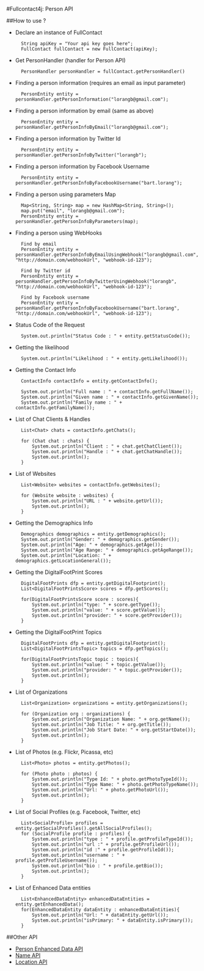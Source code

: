 #Fullcontact4j: Person API

##How to use ?

* Declare an instance of FullContact

        String apiKey = "Your api key goes here";
        FullContact fullContact = new FullContact(apiKey);

* Get PersonHandler (handler for Person API)

        PersonHandler personHandler = fullContact.getPersonHandler()

* Finding a person information (requires an email as input parameter)

        PersonEntity entity = personHandler.getPersonInformation("lorangb@gmail.com");

* Finding a person information by email (same as above)

        PersonEntity entity = personHandler.getPersonInfoByEmail("lorangb@gmail.com");

* Finding a person information by Twitter Id

        PersonEntity entity = personHandler.getPersonInfoByTwitter("lorangb");

* Finding a person information by Facebook Username

        PersonEntity entity = personHandler.getPersonInfoByFacebookUsername("bart.lorang");

* Finding a person using parameters Map

        Map<String, String> map = new HashMap<String, String>();
        map.put("email", "lorangb@gmail.com");
        PersonEntity entity = personHandler.getPersonInfoByParameters(map);

* Finding a person using WebHooks

        Find by email
        PersonEntity entity = personHandler.getPersonInfoByEmailUsingWebhook("lorangb@gmail.com", "http://domain.com/webhookUrl", "webhook-id-123");

        Find by Twitter id
        PersonEntity entity = personHandler.getPersonInfoByTwitterUsingWebhook("lorangb", "http://domain.com/webhookUrl", "webhook-id-123");

        Find by Facebook username
        PersonEntity entity = personHandler.getPersonInfoByFacebookUsername("bart.lorang", "http://domain.com/webhookUrl", "webhook-id-123");

* Status Code of the Request

		System.out.println("Status Code : " + entity.getStatusCode());		

* Getting the likelihood

		System.out.println("Likelihood : " + entity.getLikelihood());

* Getting the Contact Info

		ContactInfo contactInfo = entity.getContactInfo();

		System.out.println("Full name : " + contactInfo.getFullName());
		System.out.println("Given name : " + contactInfo.getGivenName());
		System.out.println("Family name : " + contactInfo.getFamilyName());
		
* List of Chat Clients & Handles

        List<Chat> chats = contactInfo.getChats();

        for (Chat chat : chats) {
            System.out.println("Client : " + chat.getChatClient());
            System.out.println("Handle : " + chat.getChatHandle());
            System.out.println();
        }

* List of Websites

        List<Website> websites = contactInfo.getWebsites();

		for (Website website : websites) {
			System.out.println("URL : " + website.getUrl());
			System.out.println();
		}

* Getting the Demographics Info

        Demographics demographics = entity.getDemographics();
        System.out.println("Gender: " + demographics.getGender());
        System.out.println("Age: " + demographics.getAge());
        System.out.println("Age Range: " + demographics.getAgeRange());
        System.out.println("Location: " + demographics.getLocationGeneral());

* Getting the DigitalFootPrint Scores

        DigitalFootPrints dfp = entity.getDigitalFootprint();
        List<DigitalFootPrintsScore> scores = dfp.getScores();

        for(DigitalFootPrintsScore score : scores){
            System.out.println("type: " + score.getType());
            System.out.println("value: " + score.getValue());
            System.out.println("provider: " + score.getProvider());
        }

* Getting the DigitalFootPrint Topics

        DigitalFootPrints dfp = entity.getDigitalFootprint();
        List<DigitalFootPrintsTopic> topics = dfp.getTopics();

        for(DigitalFootPrintsTopic topic : topics){
            System.out.println("value: " + topic.getValue());
            System.out.println("provider: " + topic.getProvider());
			System.out.println();
        }

* List of Organizations

		List<Organization> organizations = entity.getOrganizations();

        for (Organization org : organizations) {
            System.out.println("Organization Name: " + org.getName());
            System.out.println("Job Title: " + org.getTitle());
            System.out.println("Job Start Date: " + org.getStartDate());
			System.out.println();
		}

* List of Photos (e.g. Flickr, Picassa, etc)

        List<Photo> photos = entity.getPhotos();

        for (Photo photo : photos) {
            System.out.println("Type Id: " + photo.getPhotoTypeId());
            System.out.println("Type Name: " + photo.getPhotoTypeName());
            System.out.println("Url: " + photo.getPhotoUrl());
            System.out.println();
        }

* List of Social Profiles (e.g. Facebook, Twitter, etc)

        List<SocialProfile> profiles = entity.getSocialProfiles().getAllSocialProfiles();
        for (SocialProfile profile : profiles) {
            System.out.println("type : " + profile.getProfileTypeId());
            System.out.println("url :" + profile.getProfileUrl());
            System.out.println("id :" + profile.getProfileId());
            System.out.println("username : " + profile.getProfileUsername());
            System.out.println("bio : " + profile.getBio());
            System.out.println();
        }

* List of Enhanced Data entities

        List<EnhancedDataEntity> enhancedDataEntities = entity.getEnhancedData();
        for(EnhancedDataEntity dataEntity : enhancedDataEntities){
            System.out.println("Url: " + dataEntity.getUrl());
            System.out.println("isPrimary: " + dataEntity.isPrimary());
        }

##Other API
* [Person Enhanced Data API](/fullcontact/fullcontact4j/tree/refactoring/docs/enhancedData/)
* [Name API](/fullcontact/fullcontact4j/tree/refactoring/docs/name/)
* [Location API](/fullcontact/fullcontact4j/tree/refactoring/docs/location/)
